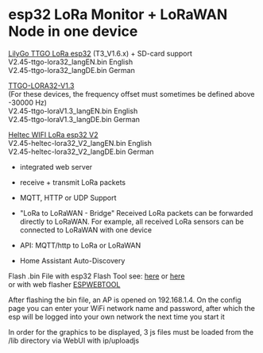 # esp32 LoRa Monitor + LoRaWAN Node in one device
[LilyGo TTGO LoRa esp32](https://github.com/LilyGO/TTGO-LoRa32-V2.1) (T3_V1.6.x) + SD-card support      
V2.45-ttgo-lora32_langEN.bin  English   
V2.45-ttgo-lora32_langDE.bin  German

[TTGO-LORA32-V1.3](https://github.com/LilyGO/TTGO-LORA32/tree/LilyGO-V1.3-868)      
(For these devices, the frequency offset must sometimes be defined above -30000 Hz)      
V2.45-ttgo-loraV1.3_langEN.bin  English   
V2.45-ttgo-loraV1.3_langDE.bin  German

[Heltec WIFI LoRa esp32 V2](https://resource.heltec.cn/download/Manual%20Old/WiFi%20Lora32Manual.pdf)    
V2.45-heltec-lora32_V2_langEN.bin  English   
V2.45-heltec-lora32_V2_langDE.bin  German

* integrated web server
  
* receive + transmit LoRa packets

* MQTT, HTTP or UDP Support

* "LoRa to LoRaWAN - Bridge"  Received LoRa packets can be forwarded directly to LoRaWAN. For example, all received LoRa sensors can be connected to LoRaWAN with one device

* API: MQTT/http to LoRa or LoRaWAN

* Home Assistant Auto-Discovery

Flash .bin File with esp32 Flash Tool see: [here](https://www.aeq-web.com/esp32-flash-tool-exported-program-upload-bin-hex-file/?lang=en) or [here](Flash-Instructions/Flash-Instructions.pdf)   
or with web flasher [ESPWEBTOOL](https://esp.huhn.me/) 

After flashing the bin file, an AP is opened on 192.168.1.4. On the config page you can enter your WiFi network name and password, after which the esp will be logged into your own network the next time you start it

In order for the graphics to be displayed, 3 js files must be loaded from the /lib directory via WebUI with ip/uploadjs
